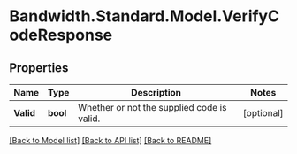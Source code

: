 
# Bandwidth.Standard.Model.VerifyCodeResponse

## Properties

Name | Type | Description | Notes
------------ | ------------- | ------------- | -------------
**Valid** | **bool** | Whether or not the supplied code is valid. | [optional] 

[[Back to Model list]](../README.md#documentation-for-models)
[[Back to API list]](../README.md#documentation-for-api-endpoints)
[[Back to README]](../README.md)

